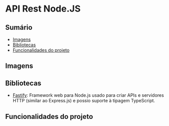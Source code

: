 # API Rest Node.JS

## Sumário
- [Imagens](#imagens)
- [Bibliotecas](#bibliotecas)
- [Funcionalidades do projeto](#funcionalidades-do-projeto)

## Imagens

## Bibliotecas

- [Fastify](https://fastify.dev): Framework web para Node.js usado para criar APIs e servidores HTTP (similar ao Express.js) e possio suporte à tipagem TypeScript.



## Funcionalidades do projeto
